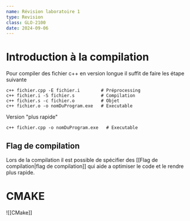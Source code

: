 ```yaml
---
name: Révision laboratoire 1
type: Revision
class: GLO-2100
date: 2024-09-06
---
```

# Introduction à la compilation
Pour compiler des fichier c++ en version longue il suffit de faire les étape suivante
```
c++ fichier.cpp -E fichier.i        # Préprocessing
c++ fichier.i -S fichier.s          # Compilation
c++ fichier.s -c fichier.o          # Objet
c++ fichier.o -o nomDuProgram.exe   # Executable
```

Version "plus rapide"
```
c++ fichier.cpp -o nomDuProgram.exe   # Executable
```

## Flag de compilation
Lors de la compilation il est possible de spécifier des [[Flag de compilation|flag de compilation]] qui aide a optimiser le code et le rendre plus rapide.

# CMAKE
![[CMake]]